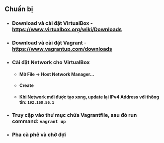 ## Chuẩn bị

- ### Download và cài đặt VirtualBox - https://www.virtualbox.org/wiki/Downloads
- ### Download và cài đặt Vagrant - https://www.vagrantup.com/downloads

- ### Cài đặt Network cho VirtualBox
  - #### Mở File -> Host Network Manager...
  - #### Create
  - #### Khi Network mới được tạo xong, update lại IPv4 Address với thông tin: `192.168.56.1`
- ### Truy cập vào thư mục chứa Vagrantfile, sau đó run command: `vagrant up`
- ### Pha cà phê và chờ đợi
